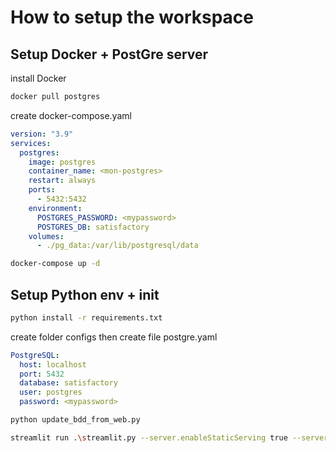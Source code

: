 # How to setup the workspace

## Setup Docker + PostGre server

install Docker

```bash
docker pull postgres
```

create docker-compose.yaml

```yaml
version: "3.9"
services:
  postgres:
    image: postgres
    container_name: <mon-postgres>
    restart: always
    ports:
      - 5432:5432
    environment:
      POSTGRES_PASSWORD: <mypassword>
      POSTGRES_DB: satisfactory
    volumes:
      - ./pg_data:/var/lib/postgresql/data
```

```bash
docker-compose up -d
```

## Setup Python env + init

```bash
python install -r requirements.txt
```

create folder configs then 
create file postgre.yaml

```yaml
PostgreSQL:
  host: localhost
  port: 5432
  database: satisfactory
  user: postgres
  password: <mypassword>
```

```bash
python update_bdd_from_web.py
```

```bash
streamlit run .\streamlit.py --server.enableStaticServing true --server.port <8501>
```
